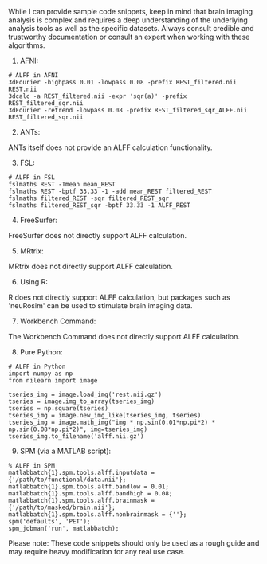 While I can provide sample code snippets, keep in mind that brain imaging analysis is complex and requires a deep understanding of the underlying analysis tools as well as the specific datasets. Always consult credible and trustworthy documentation or consult an expert when working with these algorithms.

1. AFNI:

```
# ALFF in AFNI
3dFourier -highpass 0.01 -lowpass 0.08 -prefix REST_filtered.nii REST.nii
3dcalc -a REST_filtered.nii -expr 'sqr(a)' -prefix REST_filtered_sqr.nii
3dFourier -retrend -lowpass 0.08 -prefix REST_filtered_sqr_ALFF.nii REST_filtered_sqr.nii
```

2. ANTs:

ANTs itself does not provide an ALFF calculation functionality.

3. FSL:

```
# ALFF in FSL
fslmaths REST -Tmean mean_REST
fslmaths REST -bptf 33.33 -1 -add mean_REST filtered_REST
fslmaths filtered_REST -sqr filtered_REST_sqr
fslmaths filtered_REST_sqr -bptf 33.33 -1 ALFF_REST
```

4. FreeSurfer:

FreeSurfer does not directly support ALFF calculation.

5. MRtrix:

MRtrix does not directly support ALFF calculation.

6. Using R:

R does not directly support ALFF calculation, but packages such as 'neuRosim' can be used to stimulate brain imaging data.

7. Workbench Command:

The Workbench Command does not directly support ALFF calculation.

8. Pure Python:

```
# ALFF in Python
import numpy as np
from nilearn import image

tseries_img = image.load_img('rest.nii.gz')
tseries = image.img_to_array(tseries_img)
tseries = np.square(tseries)
tseries_img = image.new_img_like(tseries_img, tseries)
tseries_img = image.math_img("img * np.sin(0.01*np.pi*2) * np.sin(0.08*np.pi*2)", img=tseries_img)
tseries_img.to_filename('alff.nii.gz')
```

9. SPM (via a MATLAB script):

```
% ALFF in SPM
matlabbatch{1}.spm.tools.alff.inputdata = {'/path/to/functional/data.nii'};
matlabbatch{1}.spm.tools.alff.bandlow = 0.01;
matlabbatch{1}.spm.tools.alff.bandhigh = 0.08;
matlabbatch{1}.spm.tools.alff.brainmask = {'/path/to/masked/brain.nii'};
matlabbatch{1}.spm.tools.alff.nonbrainmask = {''};
spm('defaults', 'PET');
spm_jobman('run', matlabbatch);
```

Please note: These code snippets should only be used as a rough guide and may require heavy modification for any real use case.